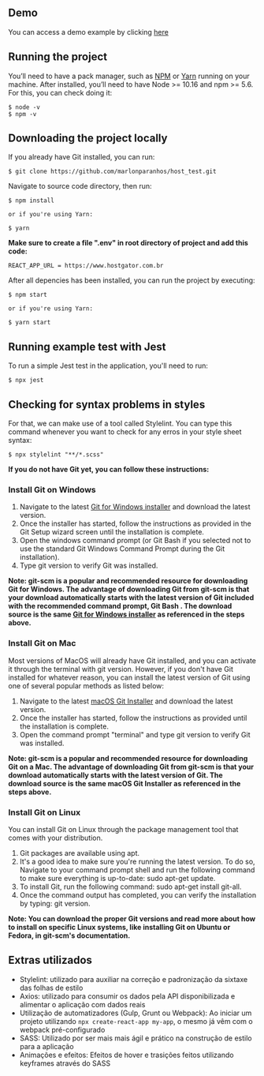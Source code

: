 ## Demo
You can access a demo example by clicking [here](https://host-test-nine.vercel.app/)

## Running the project
You’ll need to have a pack manager, such as [NPM](https://nodejs.org/en/) or [Yarn](https://yarnpkg.com/) running on your machine. After installed, you’ll need to have Node >= 10.16 and npm >= 5.6. For this, you can check doing it:

```
$ node -v
$ npm -v
```
## Downloading the project locally
If you already have Git installed, you can run:
```
$ git clone https://github.com/marlonparanhos/host_test.git
```
Navigate to source code directory, then run:
```
$ npm install

or if you're using Yarn:

$ yarn
```

**Make sure to create a file ".env" in root directory of project and add this code:**
```
REACT_APP_URL = https://www.hostgator.com.br
```

After all depencies has been installed, you can run the project by executing:
```
$ npm start

or if you're using Yarn:

$ yarn start
```

## Running example test with Jest
To run a simple Jest test in the application, you'll need to run:
```
$ npx jest
```

## Checking for syntax problems in styles
For that, we can make use of a tool called Stylelint. You can type this command whenever you want to check for any erros in your style sheet syntax:
```
$ npx stylelint "**/*.scss"
```

**If you do not have Git yet, you can follow these instructions:**
### Install Git on Windows
1. Navigate to the latest [Git for Windows installer](https://gitforwindows.org/) and download the latest version.
2. Once the installer has started, follow the instructions as provided in the Git Setup wizard screen until the installation is complete.
3. Open the windows command prompt (or Git Bash if you selected not to use the standard Git Windows Command Prompt during the Git installation).
4. Type git version to verify Git was installed.

**Note: git-scm is a popular and recommended resource for downloading Git for Windows. The advantage of downloading Git from git-scm is that your download automatically starts with the latest version of Git included with the recommended command prompt, Git Bash . The download source is the same [Git for Windows installer](https://gitforwindows.org/) as referenced in the steps above.**

### Install Git on Mac
Most versions of MacOS will already have Git installed, and you can activate it through the terminal with git version. However, if you don't have Git installed for whatever reason, you can install the latest version of Git using one of several popular methods as listed below:

1. Navigate to the latest [macOS Git Installer](https://sourceforge.net/projects/git-osx-installer/files/git-2.23.0-intel-universal-mavericks.dmg/download?use_mirror=autoselect) and download the latest version.
2. Once the installer has started, follow the instructions as provided until the installation is complete.
3. Open the command prompt "terminal" and type git version to verify Git was installed.

**Note: git-scm is a popular and recommended resource for downloading Git on a Mac. The advantage of downloading Git from git-scm is that your download automatically starts with the latest version of Git. The download source is the same macOS Git Installer as referenced in the steps above.**

### Install Git on Linux
You can install Git on Linux through the package management tool that comes with your distribution.

1. Git packages are available using apt.
2. It's a good idea to make sure you're running the latest version. To do so, Navigate to your command prompt shell and run the following command to make sure everything is up-to-date: sudo apt-get update.
3. To install Git, run the following command: sudo apt-get install git-all.
4. Once the command output has completed, you can verify the installation by typing: git version.

**Note: You can download the proper Git versions and read more about how to install on specific Linux systems, like installing Git on Ubuntu or Fedora, in git-scm's documentation.**

## Extras utilizados

- Stylelint: utilizado para auxiliar na correção e padronização da sixtaxe das folhas de estilo
- Axios: utilizado para consumir os dados pela API disponibilizada e alimentar o aplicação com dados reais
- Utilização de automatizadores (Gulp, Grunt ou Webpack): Ao iniciar um projeto utilizando `npx create-react-app my-app`, o mesmo já vêm com o webpack pré-configurado
- SASS: Utilizado por ser mais mais ágil e prático na construção de estilo para a aplicação
- Animações e efeitos: Efeitos de hover e trasições feitos utilizando keyframes através do SASS
